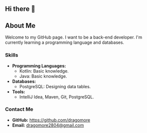 ## Hi there 👋

## About Me

Welcome to my GitHub page. I want to be a back-end developer. I'm currently learning a programming language and databases.

### Skills

* **Programming Languages:**
    * Kotlin:  Basic knowledge.
    * Java:  Basic knowledge.
* **Databases:**
    * PostgreSQL: Designing data tables.
* **Tools:**
    * IntelliJ Idea, Maven, Git, PostgreSQL.

### Contact Me
* **GitHub:** https://github.com/dragomore
* **Email:** dragomore2804@gmail.com
